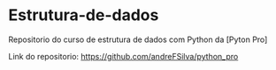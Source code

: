 # Estrutura-de-dados

Repositorio do curso de estrutura de dados com Python da [Pyton Pro]

Link do repositorio:
    https://github.com/andreFSilva/python_pro
